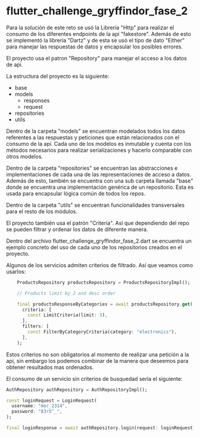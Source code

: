 
# flutter_challenge_gryffindor_fase_2

Para la solución de este reto se usó la Librería "Http" para realizar el consumo de
los diferentes endpoints de la api "fakestore". Además de esto se implementó la librería "Dartz" y de esta se usó el tipo de dato "Either" para manejar las respuestas de datos y encapsular los posibles errores.

El proyecto usa el patron "Repository" para manejar el acceso a los datos de api.

La estructura del proyecto es la siguiente:

- base
- models
  - responses
  - request
- repositories
- utils

Dentro de la carpeta "models" se encuentran modelados todos los datos referentes a las respuestas y peticiones que están relacionados con el consumo de la api.
Cada uno de los modelos es inmutable y cuenta con los métodos necesarios para realizar serializaciones y hacerlo comparable con otros modelos.

Dentro de la carpeta "repositories" se encuentran las abstracciones e implementaciones de cada una de las representaciones de acceso a datos.
Además de esto, también se encuentra con una sub carpeta llamada "base" donde se encuentra una implementación genérica de un repositorio. Esta es usada para encapsular lógica común de todos los repos.

Dentro de la carpeta "utils" se encuentran funcionalidades transversales para el resto de los módulos.

El proyecto también usa el patrón "Criteria". Así que dependiendo del repo se pueden filtrar y ordenar los datos de diferente manera.

Dentro del archivo flutter_challenge_gryffindor_fase_2.dart se encuentra un ejemplo concreto del uso de cada uno de los repositorios creados en el proyecto.

Algunos de los servicios admiten criterios de filtrado. Así que veamos como usarlos:

```dart
    ProductsRepository productsRepository = ProductsRepositoryImpl();

    // Products limit by 2 and desc order

    final productsResponseByCategories = await productsRepository.get(
      criteria: [
        const LimitCriteria(limit: 3),
      ],
      filters: [
        const FilterByCategoryCriteria(category: "electronics"),
      ],
    );
```

Estos criterios no son obligatorios al momento de realizar una petición a la api, sin embargo los podemos combinar de la manera que deseemos para obtener resultados mas ordenados.

El consumo de un servicio sin criterios de busquedad sería el siguiente:

```dart
AuthRepository authRepository = AuthRepositoryImpl();

const loginRequest = LoginRequest(
  username: "mor_2314",
  password: "83r5^_",
);

final loginResponse = await authRepository.login(request: loginRequest);
```
